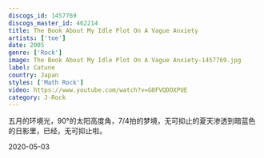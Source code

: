 ```yaml
---
discogs_id: 1457769
discogs_master_id: 462214
title: The Book About My Idle Plot On A Vague Anxiety
artists: ['toe']
date: 2005
genre: ['Rock']
image: The Book About My Idle Plot On A Vague Anxiety-1457769.jpg
label: Catune
country: Japan
styles: ['Math Rock']
video: https://www.youtube.com/watch?v=G0FVQDOXPUE
category: J-Rock
---
```


五月的环境光，90°的太阳高度角，7/4拍的梦境，无可抑止的夏天渗透到暗蓝色的日影里，已经，无可抑止啦。

<time>2020-05-03</time>